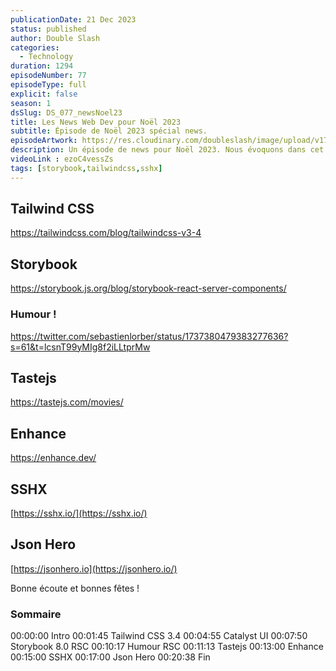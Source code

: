 ```yaml
---
publicationDate: 21 Dec 2023
status: published
author: Double Slash
categories:
  - Technology
duration: 1294
episodeNumber: 77
episodeType: full
explicit: false
season: 1
dsSlug: DS_077_newsNoel23
title: Les News Web Dev pour Noël 2023
subtitle: Épisode de Noël 2023 spécial news.
episodeArtwork: https://res.cloudinary.com/doubleslash/image/upload/v1703095706/episode/ART_77_newsnoel23_dltycu.png
description: Un épisode de news pour Noël 2023. Nous évoquons dans cet épisode plus court que d'habitude. La version 3.4 de Tailwind CSS. Storybook qui prend en charge les RSC dans sa version 8 alpha. Tastejs, une app développée sous différents frameworks. Enhance, un framework méconnu tout mignon ! Et json Hero, un outil pour visualiser les données JSON.
videoLink : ezoC4vessZs
tags: [storybook,tailwindcss,sshx]
---
```


## Tailwind CSS

<https://tailwindcss.com/blog/tailwindcss-v3-4>

## Storybook

<https://storybook.js.org/blog/storybook-react-server-components/>

### Humour !

<https://twitter.com/sebastienlorber/status/1737380479383277636?s=61&t=lcsnT99yMIg8f2iLLtprMw>

## Tastejs

<https://tastejs.com/movies/>

## Enhance

<https://enhance.dev/>

## SSHX

[https://sshx.io/](https://sshx.io/)

## Json Hero

[https://jsonhero.io](https://jsonhero.io/)

Bonne écoute et bonnes fêtes !


### Sommaire

00:00:00 Intro
00:01:45 Tailwind CSS 3.4
00:04:55 Catalyst UI
00:07:50 Storybook 8.0 RSC
00:10:17 Humour RSC
00:11:13 Tastejs
00:13:00 Enhance
00:15:00 SSHX
00:17:00 Json Hero
00:20:38 Fin





